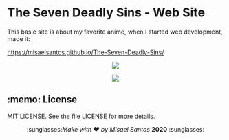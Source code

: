 # The Seven Deadly Sins - Web Site
This basic site is about my favorite anime, when I started web development, made it:

https://misaelsantos.github.io/The-Seven-Deadly-Sins/
<br>

<p align = "center">
  <img src = "https://media.giphy.com/media/uTYQWTk55WogNQZVg3/giphy.gif">
</p>

<p align = "center">
  <img src = "https://media.giphy.com/media/YbgwtqWw7tRK0/giphy.gif">
</p>
<h2> :memo: License</h2>
  
MIT LICENSE. See the file [LICENSE](https://github.com/MisaelSantos/The-Seven-Deadly-Sins/blob/master/LICENSE) for more details.

<p align = "center">
  :sunglasses:<i>Make with ♥ by Misael Santos</i> <strong>2020</strong> :sunglasses: 
</p>
